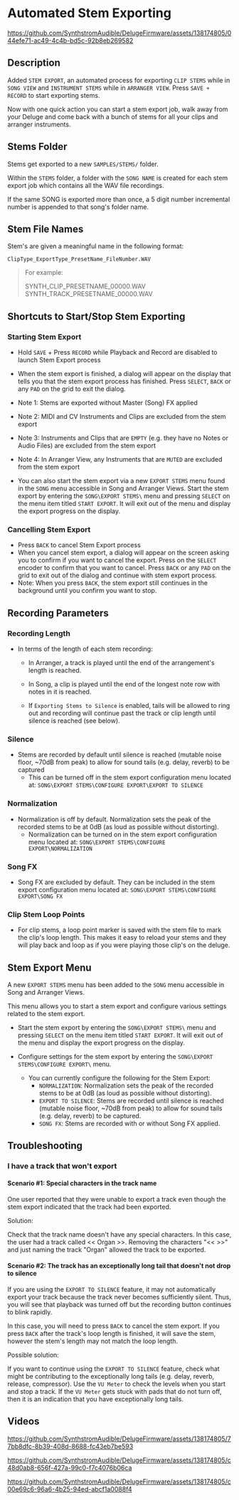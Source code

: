 # Automated Stem Exporting

https://github.com/SynthstromAudible/DelugeFirmware/assets/138174805/044efe71-ac49-4c4b-bd5c-92b8eb269582

## Description

Added `STEM EXPORT`, an automated process for exporting `CLIP STEMS` while in `SONG VIEW` and `INSTRUMENT STEMS` while in `ARRANGER VIEW`. Press `SAVE + RECORD` to start exporting stems.

Now with one quick action you can start a stem export job, walk away from your Deluge and come back with a bunch of stems for all your clips and arranger instruments.

## Stems Folder

Stems get exported to a new `SAMPLES/STEMS/` folder. 

Within the `STEMS` folder, a folder with the `SONG NAME` is created for each stem export job which contains all the WAV file recordings. 

If the same SONG is exported more than once, a 5 digit number incremental number is appended to that song's folder name.

## Stem File Names

Stem's are given a meaningful name in the following format:

`ClipType_ExportType_PresetName_FileNumber.WAV`

> For example:
> 
> SYNTH_CLIP_PRESETNAME_00000.WAV
> SYNTH_TRACK_PRESETNAME_00000.WAV

## Shortcuts to Start/Stop Stem Exporting

### Starting Stem Export

- Hold `SAVE` + Press `RECORD` while Playback and Record are disabled to launch Stem Export process
- When the stem export is finished, a dialog will appear on the display that tells you that the stem export process has finished. Press `SELECT`, `BACK` or any `PAD` on the grid to exit the dialog.
- Note 1: Stems are exported without Master (Song) FX applied
- Note 2: MIDI and CV Instruments and Clips are excluded from the stem export
- Note 3: Instruments and Clips that are `EMPTY` (e.g. they have no Notes or Audio Files) are excluded from the stem export
- Note 4: In Arranger View, any Instruments that are `MUTED` are excluded from the stem export

- You can also start the stem export via a new `EXPORT STEMS` menu found in the `SONG` menu accessible in Song and Arranger Views. Start the stem export by entering the `SONG\EXPORT STEMS\` menu and pressing `SELECT` on the menu item titled `START EXPORT`. It will exit out of the menu and display the export progress on the display.

### Cancelling Stem Export

- Press `BACK` to cancel Stem Export process
- When you cancel stem export, a dialog will appear on the screen asking you to confirm if you want to cancel the export. Press on the `SELECT` encoder to confirm that you want to cancel. Press `BACK` or any `PAD` on the grid to exit out of the dialog and continue with stem export process.
- Note: When you press `BACK`, the stem export still continues in the background until you confirm you want to stop.

## Recording Parameters

### Recording Length
- In terms of the length of each stem recording:
  - In Arranger, a track is played until the end of the arrangement's length is reached.
  - In Song, a clip is played until the end of the longest note row with notes in it is reached.

  - If `Exporting Stems to Silence` is enabled, tails will be allowed to ring out and recording will continue past the track or clip length until silence is reached (see below).

### Silence
- Stems are recorded by default until silence is reached (mutable noise floor, ~70dB from peak) to allow for sound tails (e.g. delay, reverb) to be captured
  - This can be turned off in the stem export configuration menu located at: `SONG\EXPORT STEMS\CONFIGURE EXPORT\EXPORT TO SILENCE`

### Normalization
- Normalization is off by default. Normalization sets the peak of the recorded stems to be at 0dB (as loud as possible without distorting).
  - Normalization can be turned on in the stem export configuration menu located at: `SONG\EXPORT STEMS\CONFIGURE EXPORT\NORMALIZATION`  

### Song FX
- Song FX are excluded by default. They can be included in the stem export configuration menu located at: `SONG\EXPORT STEMS\CONFIGURE EXPORT\SONG FX`

### Clip Stem Loop Points

- For clip stems, a loop point marker is saved with the stem file to mark the clip's loop length. This makes it easy to reload your stems and they will play back and loop as if you were playing those clip's on the deluge.

## Stem Export Menu

A new `EXPORT STEMS` menu has been added to the `SONG` menu accessible in Song and Arranger Views. 

This menu allows you to start a stem export and configure various settings related to the stem export.

- Start the stem export by entering the `SONG\EXPORT STEMS\` menu and pressing `SELECT` on the menu item titled `START EXPORT`. It will exit out of the menu and display the export progress on the display.

- Configure settings for the stem export by entering the `SONG\EXPORT STEMS\CONFIGURE EXPORT\` menu.
    - You can currently configure the following for the Stem Export:
      - `NORMALIZATION`: Normalization sets the peak of the recorded stems to be at 0dB (as loud as possible without distorting).
      - `EXPORT TO SILENCE`: Stems are recorded until silence is reached (mutable noise floor, ~70dB from peak) to allow for sound tails (e.g. delay, reverb) to be captured.
      - `SONG FX`: Stems are recorded with or without Song FX applied.

## Troubleshooting

### I have a track that won't export

#### Scenario #1: Special characters in the track name 

One user reported that they were unable to export a track even though the stem export indicated that the track had been exported.

Solution: 

Check that the track name doesn't have any special characters. In this case, the user had a track called << Organ >>. Removing the characters "<< >>" and just naming the track "Organ" allowed the track to be exported.

#### Scenario #2: The track has an exceptionally long tail that doesn't not drop to silence

If you are using the `EXPORT TO SILENCE` feature, it may not automatically export your track because the track never becomes sufficiently silent. Thus, you will see that playback was turned off but the recording button continues to blink rapidly. 

In this case, you will need to press `BACK` to cancel the stem export. If you press `BACK` after the track's loop length is finished, it will save the stem, however the stem's length may not match the loop length.

Possible solution:

If you want to continue using the `EXPORT TO SILENCE` feature, check what might be contributing to the exceptionally long tails (e.g. delay, reverb, release, compressor). Use the `VU Meter` to check the levels when you start and stop a track. If the `VU Meter` gets stuck with pads that do not turn off, then it is an indication that you have exceptionally long tails.

## Videos

https://github.com/SynthstromAudible/DelugeFirmware/assets/138174805/77bb8dfc-8b39-408d-8688-fc43eb7be593

https://github.com/SynthstromAudible/DelugeFirmware/assets/138174805/c48d0ab8-656f-427a-99c0-f7c4076b06ca

https://github.com/SynthstromAudible/DelugeFirmware/assets/138174805/c00e69c6-96a6-4b25-94ed-abcf1a0088f4
